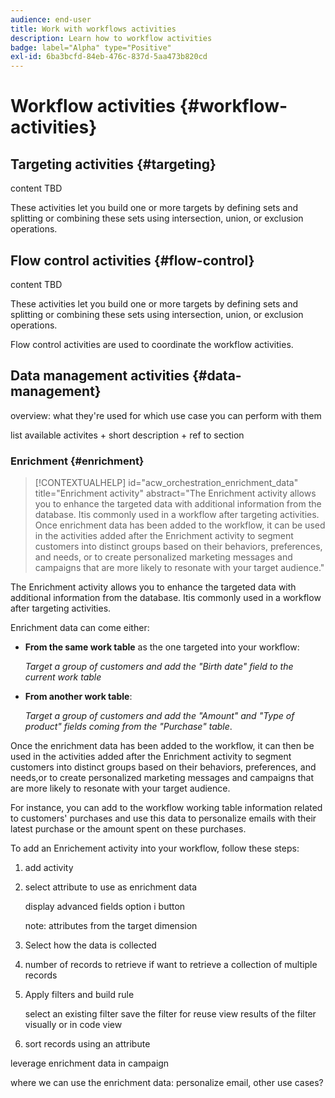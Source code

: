 ```yaml
---
audience: end-user
title: Work with workflows activities
description: Learn how to workflow activities
badge: label="Alpha" type="Positive"
exl-id: 6ba3bcfd-84eb-476c-837d-5aa473b820cd
---
```


# Workflow activities {#workflow-activities}

## Targeting activities {#targeting}

content TBD

<!--à reformuler-->These activities let you build one or more targets by defining sets and splitting or combining these sets using intersection, union, or exclusion operations.


## Flow control activities {#flow-control}

content TBD

<!--à reformuler-->These activities let you build one or more targets by defining sets and splitting or combining these sets using intersection, union, or exclusion operations.

Flow control activities are used to coordinate the workflow activities.

## Data management activities {#data-management}

overview: what they're used for
which use case you can perform with them

list available activites + short description + ref to section

### Enrichment {#enrichment}

>[!CONTEXTUALHELP]
>id="acw_orchestration_enrichment_data"
>title="Enrichment activity"
>abstract="The Enrichment activity allows you to enhance the targeted data with additional information from the database. Itis commonly used in a workflow after targeting activities.<br/>Once enrichment data has been added to the workflow, it can be used in the activities added after the Enrichment activity to segment customers into distinct groups based on their behaviors, preferences, and needs, or to create personalized marketing messages and campaigns that are more likely to resonate with your target audience."

The Enrichment activity allows you to enhance the targeted data with additional information from the database. Itis commonly used in a workflow after targeting activities.

Enrichment data can come either:

* **From the same work table** as the one targeted into your workflow:

    *Target a group of customers and add the "Birth date" field to the current work table*

* **From another work table**:

    *Target a group of customers and add the "Amount" and "Type of product" fields coming from the "Purchase" table*.

Once the enrichment data has been added to the workflow, it can then be used in the activities added after the Enrichment activity to segment customers into distinct groups based on their behaviors, preferences, and needs,or to create personalized marketing messages and campaigns that are more likely to resonate with your target audience.

For instance, you can add to the workflow working table information related to customers' purchases and use this data to personalize emails with their latest purchase or the amount spent on these purchases.

To add an Enrichement activity into your workflow, follow these steps:

1. add activity
1. select attribute to use as enrichment data

    display advanced fields option
    i button

    note: attributes from the target dimension

1. Select how the data is collected
1. number of records to retrieve if want to retrieve a collection of multiple records
1. Apply filters and build rule

    select an existing filter
    save the filter for reuse
    view results of the filter visually or in code view

1. sort records using an attribute

leverage enrichment data in campaign

where we can use the enrichment data: personalize email, other use cases?
